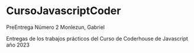 # CursoJavascriptCoder
PreEntrega Número 2 Monlezun, Gabriel

Entregas de los trabajos prácticos del Curso de Coderhouse de Javascript año 2023
